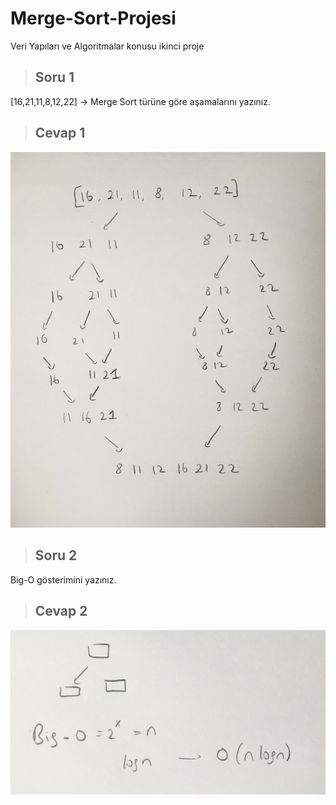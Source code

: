 # Merge-Sort-Projesi
Veri Yapıları ve Algoritmalar konusu ikinci proje

> ## Soru 1
[16,21,11,8,12,22] -> Merge Sort türüne göre aşamalarını yazınız.

> ## Cevap 1

![](merge_sort.jpg)

> ## Soru 2
Big-O gösterimini yazınız.

> ## Cevap 2

![](big-o.jpg)
